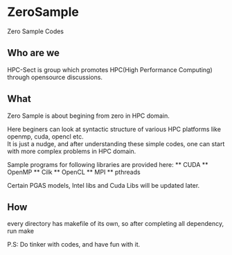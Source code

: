 ZeroSample
==========

Zero Sample Codes 

## Who are we 

HPC-Sect is group which promotes HPC(High Performance Computing) through opensource discussions.

## What 

Zero Sample is about begining from zero in HPC domain. 

Here beginers can look at syntactic structure of various HPC platforms like openmp, cuda, opencl etc.   
It is just a nudge, and after understanding these simple codes, one can start with more complex problems
in HPC domain.

Sample programs for following libraries are provided here: 
 ** CUDA
 ** OpenMP
 ** Cilk
 ** OpenCL
 ** MPI 
 ** pthreads

Certain PGAS models, Intel libs and Cuda Libs will be updated later.  

## How
every directory has makefile of its own, so after completing all dependency, run
make 

P.S: Do tinker with codes, and have fun with it. 
